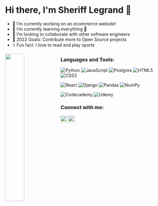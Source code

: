 # Hi there, I'm Sheriff Legrand 👋

- 🔭 I’m currently working on an ecommerce website!
 - 🌱 I’m currently learning everything 🤣
 - 👯 I’m looking to collaborate with other software engineers
 - 🥅 2022 Goals: Contribute more to Open Source projects
 - ⚡ Fun fact: I love to read and play sports




<!-- <img align="left" width="47%" src="https://github-readme-stats.vercel.app/api?username=stuykid&show_icons=true&theme=radical" /> -->

<!-- ![Anurag's GitHub stats](https://github-readme-stats.vercel.app/api?username=stuykid&show_icons=true&theme=radical) -->

<!-- [![Top Langs](https://github-readme-stats.vercel.app/api/top-langs/?username=stuykid)](https://github.com/anuraghazra/github-readme-stats) -->

<img align="left" width="35%" src="https://github-readme-stats.vercel.app/api/top-langs/?username=stuykid" />
                       

 ### Languages and Tools:
 
![Python](https://img.shields.io/badge/python-3670A0?style=for-the-badge&logo=python&logoColor=ffdd54)
![JavaScript](https://img.shields.io/badge/javascript-%23323330.svg?style=for-the-badge&logo=javascript&logoColor=%23F7DF1E)
![Postgres](https://img.shields.io/badge/postgres-%23316192.svg?style=for-the-badge&logo=postgresql&logoColor=white)
![HTML5](https://img.shields.io/badge/html5-%23E34F26.svg?style=for-the-badge&logo=html5&logoColor=white)
![CSS3](https://img.shields.io/badge/css3-%231572B6.svg?style=for-the-badge&logo=css3&logoColor=white)

![React](https://img.shields.io/badge/react-%2320232a.svg?style=for-the-badge&logo=react&logoColor=%2361DAFB)
![Django](https://img.shields.io/badge/django-%23092E20.svg?style=for-the-badge&logo=django&logoColor=white)
![Pandas](https://img.shields.io/badge/pandas-%23150458.svg?style=for-the-badge&logo=pandas&logoColor=white)
![NumPy](https://img.shields.io/badge/numpy-%23013243.svg?style=for-the-badge&logo=numpy&logoColor=white)


![Codecademy](https://img.shields.io/badge/Codecademy-FFF0E5?style=for-the-badge&logo=codecademy&logoColor=1F243A)
![Udemy](https://img.shields.io/badge/Udemy-A435F0?style=for-the-badge&logo=Udemy&logoColor=white)


### Connect with me:
[<img align="left" alt="sherifflegrand | LinkedIn" width="22px" src="https://cdn.jsdelivr.net/npm/simple-icons@v3/icons/linkedin.svg" />][linkedin]
[<img align="left" alt="bklyn_sha | Instagram" width="22px" src="https://cdn.jsdelivr.net/npm/simple-icons@v3/icons/instagram.svg" />][instagram]

[instagram]: https://instagram.com/bklyn_sha
[linkedin]: https://linkedin.com/in/sherifflegrand

<!-- ![Anaconda](https://img.shields.io/badge/Anaconda-%2344A833.svg?style=for-the-badge&logo=anaconda&logoColor=white)
![Visual Studio Code](https://img.shields.io/badge/Visual%20Studio%20Code-0078d7.svg?style=for-the-badge&logo=visual-studio-code&logoColor=white)
![Jupyter Notebook](https://img.shields.io/badge/jupyter-%23FA0F00.svg?style=for-the-badge&logo=jupyter&logoColor=white)
![Bootstrap](https://img.shields.io/badge/bootstrap-%23563D7C.svg?style=for-the-badge&logo=bootstrap&logoColor=white) -->

